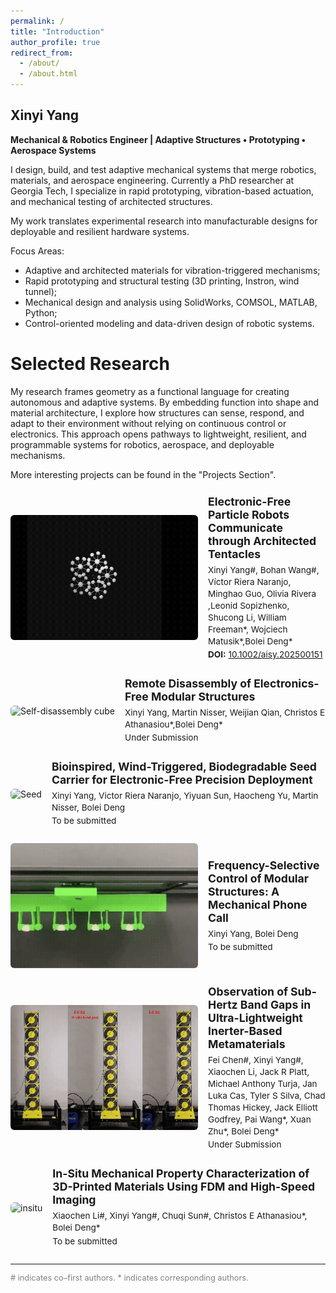 ```yaml
---
permalink: /
title: "Introduction"
author_profile: true
redirect_from: 
  - /about/
  - /about.html
---
```


## Xinyi Yang  
**Mechanical & Robotics Engineer | Adaptive Structures • Prototyping • Aerospace Systems**

I design, build, and test adaptive mechanical systems that merge robotics, materials, and aerospace engineering.
Currently a PhD researcher at Georgia Tech, I specialize in rapid prototyping, vibration-based actuation, and mechanical testing of architected structures.

My work translates experimental research into manufacturable designs for deployable and resilient hardware systems.

Focus Areas: 
- Adaptive and architected materials for vibration-triggered mechanisms;
- Rapid prototyping and structural testing (3D printing, Instron, wind tunnel);
- Mechanical design and analysis using SolidWorks, COMSOL, MATLAB, Python;
- Control-oriented modeling and data-driven design of robotic systems.

Selected Research
======
My research frames geometry as a functional language for creating autonomous and adaptive systems. By embedding function into shape and material architecture, I explore how structures can sense, respond, and adapt to their environment without relying on continuous control or electronics. This approach opens pathways to lightweight, resilient, and programmable systems for robotics, aerospace, and deployable mechanisms.

More interesting projects can be found in the "Projects Section".

<div class="research-list">

  <div class="item">
    <div class="media">
      <img src="/images/particle_robots.gif" alt="particle robots">
    </div>
    <div class="meta">
      <h3>Electronic-Free Particle Robots Communicate through Architected Tentacles</h3>
      <p>Xinyi Yang<span>#</span>, Bohan Wang<span>#</span>, Víctor Riera Naranjo, Minghao Guo, Olivia Rivera ,Leonid Sopizhenko, Shucong Li, William Freeman*, Wojciech Matusik*,Bolei Deng*</p>
      <p><strong>DOI:</strong> <a href="https://doi.org/10.1002/aisy.202500151">10.1002/aisy.202500151</a></p>
    </div>
  </div>

  <div class="item">
    <div class="media">
      <img src="/images/1.gif" alt="Self-disassembly cube">
    </div>
    <div class="meta">
      <h3>Remote Disassembly of Electronics-Free Modular Structures</h3>
      <p>Xinyi Yang, Martin Nisser, Weijian Qian, Christos E Athanasiou*,Bolei Deng*</p>
      <p>Under Submission</p>
    </div>
  </div>

  <div class="item">
    <div class="media">
      <img src="/images/seed.gif" alt="Seed">
    </div>
    <div class="meta">
      <h3>Bioinspired, Wind-Triggered, Biodegradable Seed Carrier for Electronic-Free Precision Deployment</h3>
      <p>Xinyi Yang, Victor Riera Naranjo,  Yiyuan Sun, Haocheng Yu,  Martin Nisser, Bolei Deng</p>
      <p>To be submitted</p>
    </div>
  </div>

  <div class="item">
    <div class="media">
      <img src="/images/resonant.gif" alt="resonant">
    </div>
    <div class="meta">
      <h3>Frequency-Selective Control of Modular Structures: A Mechanical Phone Call</h3>
      <p>Xinyi Yang, Bolei Deng</p>
      <p>To be submitted</p>
    </div>
  </div>
  
  <div class="item">
    <div class="media">
      <img src="/images/inerter.gif" alt="inerter">
    </div>
    <div class="meta">
      <h3>Observation of Sub-Hertz Band Gaps in Ultra-Lightweight Inerter-Based Metamaterials</h3>
      <p>Fei Chen<span>#</span>, Xinyi Yang<span>#</span>, Xiaochen Li, Jack R Platt, Michael Anthony Turja, Jan Luka Cas, Tyler S Silva, Chad Thomas Hickey, Jack Elliott Godfrey, Pai Wang*, Xuan Zhu*, Bolei Deng*</p>
      <p>Under Submission</p>
    </div>
  </div>

  <div class="item">
    <div class="media">
      <img src="/images/insitu.gif" alt="insitu">
    </div>
    <div class="meta">
      <h3>In-Situ Mechanical Property Characterization of 3D-Printed Materials Using FDM and High-Speed Imaging</h3>
      <p>Xiaochen Li<span>#</span>, Xinyi Yang<span>#</span>, Chuqi Sun<span>#</span>, Christos E Athanasiou*, Bolei Deng*</p>
      <p>To be submitted</p>
    </div>
  </div>

</div>

<hr>

<p style="font-size:0.8rem; color:gray;">
<span>#</span> indicates co–first authors.  
<span>*</span> indicates corresponding authors.
</p>

<style>
.research-list .meta h3 {
  font-size: 1.1rem;
  margin-top: 0;
  margin-bottom: 6px;
}
  
.research-list .meta p {
  font-size: 0.85rem;
  line-height: 1.4;
  margin: 2px 0;
}
  
.research-list .meta p strong {
  font-size: 0.85rem;
}
  
.research-list .item {
  display: flex;
  align-items: center;   /* align gif + text vertically */
  gap: 16px;
  margin: 24px 0;
}

.research-list .media img {
  width: 300px;          /* consistent width */
  height: 200px;         /* consistent height */
  object-fit: cover;     /* fills the box, crops overflow */
  border-radius: 6px;
}

.research-list .meta {
  flex: 1;
}

@media (max-width: 640px) {
  .research-list .item {
    flex-direction: column;
  }
}
</style>

